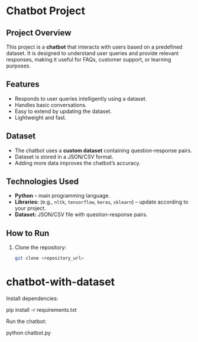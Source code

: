 # Chatbot Project

## Project Overview
This project is a **chatbot** that interacts with users based on a predefined dataset. It is designed to understand user queries and provide relevant responses, making it useful for FAQs, customer support, or learning purposes.

## Features
- Responds to user queries intelligently using a dataset.
- Handles basic conversations.
- Easy to extend by updating the dataset.
- Lightweight and fast.

## Dataset
- The chatbot uses a **custom dataset** containing question-response pairs.
- Dataset is stored in a JSON/CSV format.
- Adding more data improves the chatbot’s accuracy.

## Technologies Used
- **Python** – main programming language.
- **Libraries:** (e.g., `nltk`, `tensorflow`, `keras`, `sklearn`) – update according to your project.
- **Dataset:** JSON/CSV file with question-response pairs.

## How to Run
1. Clone the repository:  
   ```bash
   git clone <repository_url>
# chatbot-with-dataset

Install dependencies:

pip install -r requirements.txt


Run the chatbot:

python chatbot.py
